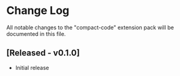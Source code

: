 # Change Log

All notable changes to the "compact-code" extension pack will be documented in this file.

## [Released - v0.1.0]

- Initial release
